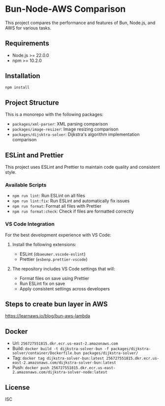 # Bun-Node-AWS Comparison

This project compares the performance and features of Bun, Node.js, and AWS for various tasks.

## Requirements

- Node.js >= 22.0.0
- npm >= 10.2.0

## Installation

```bash
npm install
```

## Project Structure

This is a monorepo with the following packages:

- `packages/xml-parser`: XML parsing comparison
- `packages/image-resizer`: Image resizing comparison 
- `packages/dijsktra-solver`: Dijkstra's algorithm implementation comparison

## ESLint and Prettier

This project uses ESLint and Prettier to maintain code quality and consistent style.

### Available Scripts

- `npm run lint`: Run ESLint on all files
- `npm run lint:fix`: Run ESLint and automatically fix issues
- `npm run format`: Format all files with Prettier
- `npm run format:check`: Check if files are formatted correctly

### VS Code Integration

For the best development experience with VS Code:

1. Install the following extensions:
   - ESLint (`dbaeumer.vscode-eslint`)
   - Prettier (`esbenp.prettier-vscode`)

2. The repository includes VS Code settings that will:
   - Format files on save using Prettier
   - Run ESLint fix on save
   - Apply consistent settings across developers

## Steps to create bun layer in AWS

https://learnaws.io/blog/bun-aws-lambda

## Docker

- Url: `256727551815.dkr.ecr.us-east-2.amazonaws.com`
- Build: `docker build -t dijkstra-solver-bun -f packages/dijkstra-solver/container/Dockerfile.bun packages/dijkstra-solver/`
- Tag: `docker tag dijkstra-solver-bun:latest 256727551815.dkr.ecr.us-east-2.amazonaws.com/dijkstra-solver-bun:latest`
- Push: `docker push 256727551815.dkr.ecr.us-east-2.amazonaws.com/dijkstra-solver-node:latest`

## License

ISC
